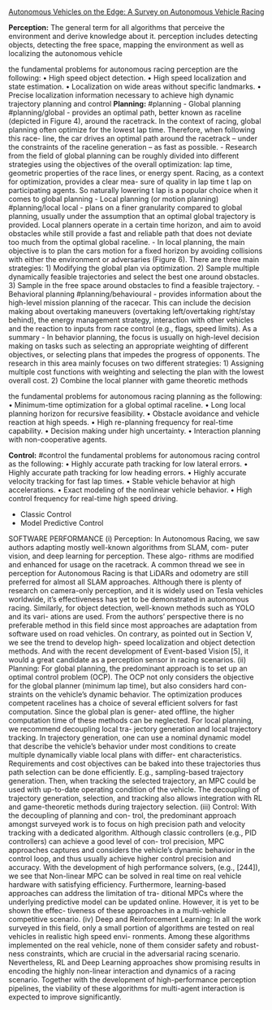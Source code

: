 [Autonomous Vehicles on the Edge: A Survey on Autonomous Vehicle Racing](Autonomous_Vehicles_on_the_Edge_A_Survey_on_Autonomous_Vehicle_Racing.pdf)

**Perception:** 
The general term for all algorithms that perceive the environment and derive knowledge about it. perception includes detecting objects, detecting the free space, mapping the environment as well as localizing the autonomous vehicle

the fundamental problems for autonomous racing perception are the following: 
	• High speed object detection. 
	• High speed localization and state estimation. 
	• Localization on wide areas without specific landmarks. 
	• Precise localization information necessary to achieve high dynamic trajectory planning and control
**Planning:** #planning 
	- Global planning #planning/global 
		- provides an optimal path, better known as raceline (depicted in Figure 4), around the racetrack. In the context of racing, global planning often optimize for the lowest lap time. Therefore, when following this race- line, the car drives an optimal path around the racetrack – under the constraints of the raceline generation – as fast as possible.
		- Research from the field of global planning can be roughly divided into different strategies using the objectives of the overall optimization: lap time, geometric properties of the race lines, or energy spent. Racing, as a context for optimization, provides a clear mea- sure of quality in lap time t lap on participating agents. So naturally lowering t lap is a popular choice when it comes to global planning
	- Local planning (or motion planning) #planning/local local 
		- plans on a finer granularity compared to global planning, usually under the assumption that an optimal global trajectory is provided. Local planners operate in a certain time horizon, and aim to avoid obstacles while still provide a fast and reliable path that does not deviate too much from the optimal global raceline.
		- In local planning, the main objective is to plan the cars motion for a fixed horizon by avoiding collisions with either the environment or adversaries (Figure 6). There are three main strategies: 
			1) Modifying the global plan via optimization. 
			2) Sample multiple dynamically feasible trajectories and select the best one around obstacles. 
			3) Sample in the free space around obstacles to find a feasible trajectory.
	- Behavioral planning #planning/behavioural 
		- provides information about the high-level mission planning of the racecar. This can include the decision making about overtaking maneuvers (overtaking left/overtaking right/stay behind), the energy management strategy, interaction with other vehicles and the reaction to inputs from race control (e.g., flags, speed limits). As a summary
		- In behavior planning, the focus is usually on high-level decision making on tasks such as selecting an appropriate weighting of different objectives, or selecting plans that impedes the progress of opponents. The research in this area mainly focuses on two different strategies: 
			1) Assigning multiple cost functions with weighting and selecting the plan with the lowest overall cost. 
			2) Combine the local planner with game theoretic methods

the fundamental problems for autonomous racing planning as the following: 
	• Minimum-time optimization for a global optimal raceline. 
	• Long local planning horizon for recursive feasibility. 
	• Obstacle avoidance and vehicle reaction at high speeds. 
	• High re-planning frequency for real-time capability. 
	• Decision making under high uncertainty. • Interaction planning with non-cooperative agents.

**Control:** #control
the fundamental problems for autonomous racing control as the following: 
	• Highly accurate path tracking for low lateral errors. 
	• Highly accurate path tracking for low heading errors. 
	• Highly accurate velocity tracking for fast lap times. 
	• Stable vehicle behavior at high accelerations. 
	• Exact modeling of the nonlinear vehicle behavior. 
	• High control frequency for real-time high speed driving.

- Classic Control
- Model Predictive Control



SOFTWARE PERFORMANCE 
(i) Perception: In Autonomous Racing, we saw authors adapting mostly well-known algorithms from SLAM, com- puter vision, and deep learning for perception. These algo- rithms are modified and enhanced for usage on the racetrack. A common thread we see in perception for Autonomous Racing is that LiDARs and odometry are still preferred for almost all SLAM approaches. Although there is plenty of research on camera-only perception, and it is widely used on Tesla vehicles worldwide, it’s effectiveness has yet to be demonstrated in autonomous racing. Similarly, for object detection, well-known methods such as YOLO and its vari- ations are used. From the authors’ perspective there is no preferable method in this field since most approaches are adaptation from software used on road vehicles. On contrary, as pointed out in Section V, we see the trend to develop high- speed localization and object detection methods. And with the recent development of Event-based Vision [5], it would a great candidate as a perception sensor in racing scenarios. (ii) Planning: For global planning, the predominant approach is to set up an optimal control problem (OCP). The OCP not only considers the objective for the global planner (minimum lap time), but also considers hard con- straints on the vehicle’s dynamic behavior. The optimization produces competent racelines has a choice of several efficient solvers for fast computation. Since the global plan is gener- ated offline, the higher computation time of these methods can be neglected. For local planning, we recommend decoupling local tra- jectory generation and local trajectory tracking. In trajectory generation, one can use a nominal dynamic model that describe the vehicle’s behavior under most conditions to create multiple dynamically viable local plans with differ- ent characteristics. Requirements and cost objectives can be baked into these trajectories thus path selection can be done efficiently. E.g., sampling-based trajectory generation. Then, when tracking the selected trajectory, an MPC could be used with up-to-date operating condition of the vehicle. The decoupling of trajectory generation, selection, and tracking also allows integration with RL and game-theoretic methods during trajectory selection. (iii) Control: With the decoupling of planning and con- trol, the predominant approach amongst surveyed work is to focus on high precision path and velocity tracking with a dedicated algorithm. Although classic controllers (e.g., PID controllers) can achieve a good level of con- trol precision, MPC approaches captures and considers the vehicle’s dynamic behavior in the control loop, and thus usually achieve higher control precision and accuracy. With the development of high performance solvers, (e.g., [244]), we see that Non-linear MPC can be solved in real time on real vehicle hardware with satisfying efficiency. Furthermore, learning-based approaches can address the limitation of tra- ditional MPCs where the underlying predictive model can be updated online. However, it is yet to be shown the effec- tiveness of these approaches in a multi-vehicle competitive scenario. (iv) Deep and Reinforcement Learning: In all the work surveyed in this field, only a small portion of algorithms are tested on real vehicles in realistic high speed envi- ronments. Among these algorithms implemented on the real vehicle, none of them consider safety and robust- ness constraints, which are crucial in the adversarial racing scenario. Nevertheless, RL and Deep Learning approaches show promising results in encoding the highly non-linear interaction and dynamics of a racing scenario. Together with the development of high-performance perception pipelines, the viability of these algorithms for multi-agent interaction is expected to improve significantly.

